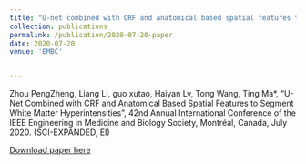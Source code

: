 ```yaml
---
title: "U-net combined with CRF and anatomical based spatial features to segment white matter hyperintensities"
collection: publications
permalink: /publication/2020-07-20-paper
date: 2020-07-20
venue: 'EMBC'


---
```

Zhou PengZheng, Liang Li, guo xutao, Haiyan Lv, Tong Wang, Ting Ma*, “U-Net Combined with CRF and Anatomical Based Spatial Features to Segment White Matter Hyperintensities”, 42nd Annual International Conference of the IEEE Engineering in Medicine and Biology Society, Montréal, Canada, July 2020. (SCI-EXPANDED, EI)

[Download paper here](http://nit-hit.github.io/files/U-net_combined_with_CRF_and_anatomical_based_spatial_features_to_segment_white_matter_hyperintensities.pdf)
